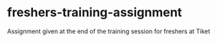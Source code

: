 # freshers-training-assignment
Assignment given at the end of the training session for freshers at Tiket
